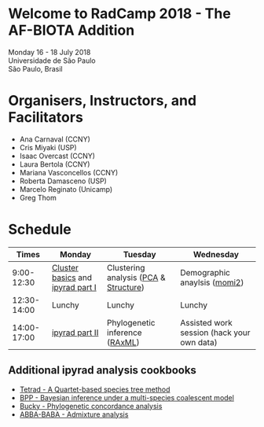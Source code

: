 # Welcome to RadCamp 2018 - The AF-BIOTA Addition

Monday 16 - 18 July 2018  
Universidade de São Paulo  
São Paulo, Brasil

# Organisers, Instructors, and Facilitators

  - Ana Carnaval (CCNY)
  - Cris Miyaki (USP)
  - Isaac Overcast (CCNY)
  - Laura Bertola (CCNY)
  - Mariana Vasconcellos (CCNY)
  - Roberta Damasceno (USP)
  - Marcelo Reginato (Unicamp)
  - Greg Thom

# Schedule

Times            | Monday | Tuesday | Wednesday
-----            | ------ | ------- | ---------
9:00-12:30     | [Cluster basics](01_cluster_basics.md) and [ipyrad part I](02_ipyrad_partI_CLI.md) | Clustering analysis ([PCA](04_PCA_API.md) & [Structure](05_STRUCTURE_API.md)) | Demographic anaylsis ([momi2](07_momi2_API.md))
12:30-14:00 | Lunchy | Lunchy | Lunchy
14:00-17:00 |[ipyrad part II](03_ipyrad_partII_CLI.md) | Phylogenetic inference ([RAxML](06_RAxML_API.md)) | Assisted work session (hack your own data)

## Additional ipyrad analysis cookbooks

* [Tetrad - A Quartet-based species tree method](https://nbviewer.jupyter.org/github/dereneaton/ipyrad/blob/master/tests/cookbook-tetrad.ipynb)
* [BPP - Bayesian inference under a multi-species coalescent model](https://nbviewer.jupyter.org/github/dereneaton/ipyrad/blob/master/tests/cookbook-bpp-species-delimitation.ipynb)
* [Bucky - Phylogenetic concordance analysis](https://nbviewer.jupyter.org/github/dereneaton/ipyrad/blob/master/tests/cookbook-bucky.ipynb)
* [ABBA-BABA - Admixture analysis](https://nbviewer.jupyter.org/github/dereneaton/ipyrad/blob/master/tests/cookbook-abba-baba.ipynb)

